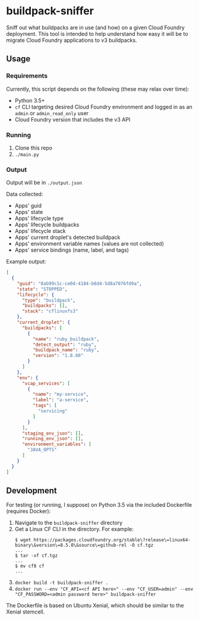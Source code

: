 # buildpack-sniffer
Sniff out what buildpacks are in use (and how) on a given Cloud Foundry
deployment. This tool is intended to help understand how easy it will be to
migrate Cloud Foundry applications to v3 buildpacks.

## Usage

### Requirements

Currently, this script depends on the following (these may relax over time):
- Python 3.5+
- `cf` CLI targeting desired Cloud Foundry environment and logged in as an
  `admin` or `admin_read_only` user
- Cloud Foundry version that includes the v3 API

### Running

1. Clone this repo
1. `./main.py`

### Output

Output will be in `./output.json`

Data collected:
- Apps' guid
- Apps' state
- Apps' lifecycle type
- Apps' lifecycle buildpacks
- Apps' lifecycle stack
- Apps' current droplet's detected buildpack
- Apps' environment variable names (values are not collected)
- Apps' service bindings (name, label, and tags)

Example output:
```json
[
  {
    "guid": "8ab99c1c-ce0d-4184-b6d4-5d8a7076fd9a",
    "state": "STOPPED",
    "lifecycle": {
      "type": "buildpack",
      "buildpacks": [],
      "stack": "cflinuxfs3"
    },
    "current_droplet": {
      "buildpacks": [
        {
          "name": "ruby_buildpack",
          "detect_output": "ruby",
          "buildpack_name": "ruby",
          "version": "1.8.60"
        }
      ]
    },
    "env": {
      "vcap_services": [
        {
          "name": "my-service",
          "label": "a-service",
          "tags": [
            "servicing"
          ]
        }
      ],
      "staging_env_json": [],
      "running_env_json": [],
      "environment_variables": [
        "JAVA_OPTS"
      ]
    }
  }
]
```

## Development

For testing (or running, I suppose) on Python 3.5 via the included Dockerfile (requires Docker):

1. Navigate to the `buildpack-sniffer` directory
1. Get a Linux CF CLI in the directory. For example:
   ```
   $ wget https://packages.cloudfoundry.org/stable\?release\=linux64-binary\&version\=8.5.0\&source\=github-rel -O cf.tgz
   ...
   $ tar -xf cf.tgz
   ...
   $ mv cf8 cf
   ...
   ```
1. `docker build -t buildpack-sniffer .`
1. `docker run --env "CF_API=<cf API here>" --env "CF_USER=admin" --env "CF_PASSWORD=<admin password here>" buildpack-sniffer`

The Dockerfile is based on Ubuntu Xenial, which should be similar to the Xenial stemcell.
